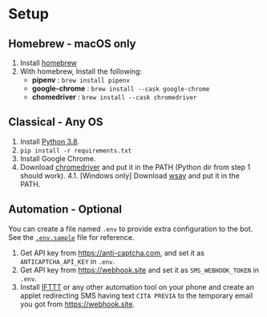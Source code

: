 # Setup

## Homebrew - macOS only

1. Install [homebrew](https://brew.sh/index_fr)
2. With homebrew, Install the following:
   - **pipenv** : `brew install pipenv`
   - **google-chrome** : `brew install --cask google-chrome`
   - **chomedriver** : `brew install --cask chromedriver`

## Classical - Any OS

1. Install [Python 3.8](https://www.python.org/downloads/release/python-385/).
2. `pip install -r requirements.txt`
3. Install Google Chrome.
4. Download [chromedriver](https://chromedriver.chromium.org/downloads) and put it in the PATH (Python dir from step 1 should work).
   4.1. [Windows only] Download [wsay](https://github.com/p-groarke/wsay/releases) and put it in the PATH.

## Automation - Optional

You can create a file named `.env` to provide extra configuration to the bot. See the [`.env.sample`](../.env.sample) file for reference.

1. Get API key from https://anti-captcha.com, and set it as `ANTICAPTCHA_API_KEY` in `.env`.
2. Get API key from https://webhook.site and set it as `SMS_WEBHOOK_TOKEN` in `.env`.
3. Install [IFTTT](https://ifttt.com/) or any other automation tool on your phone and create an applet redirecting SMS having text `CITA PREVIA` to the temporary email you got from https://webhook.site.
